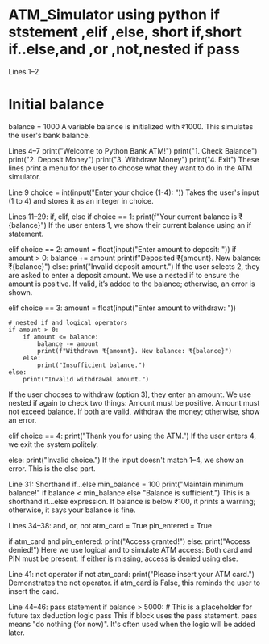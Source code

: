 # ATM_Simulator using python if ststement ,elif ,else, short if,short if..else,and ,or ,not,nested if pass

Lines 1–2
# Initial balance
balance = 1000
A variable balance is initialized with ₹1000. This simulates the user's bank balance.

Lines 4–7
print("Welcome to Python Bank ATM!")
print("1. Check Balance")
print("2. Deposit Money")
print("3. Withdraw Money")
print("4. Exit")
These lines print a menu for the user to choose what they want to do in the ATM simulator.

Line 9
choice = int(input("Enter your choice (1-4): "))
Takes the user's input (1 to 4) and stores it as an integer in choice.

Lines 11–29: if, elif, else
if choice == 1:
    print(f"Your current balance is ₹{balance}")
If the user enters 1, we show their current balance using an if statement.

elif choice == 2:
    amount = float(input("Enter amount to deposit: "))
    if amount > 0:
        balance += amount
        print(f"Deposited ₹{amount}. New balance: ₹{balance}")
    else:
        print("Invalid deposit amount.")
If the user selects 2, they are asked to enter a deposit amount.
We use a nested if to ensure the amount is positive.
If valid, it’s added to the balance; otherwise, an error is shown.

elif choice == 3:
    amount = float(input("Enter amount to withdraw: "))
    
    # nested if and logical operators
    if amount > 0:
        if amount <= balance:
            balance -= amount
            print(f"Withdrawn ₹{amount}. New balance: ₹{balance}")
        else:
            print("Insufficient balance.")
    else:
        print("Invalid withdrawal amount.")
If the user chooses to withdraw (option 3), they enter an amount.
We use nested if again to check two things:
Amount must be positive.
Amount must not exceed balance.
If both are valid, withdraw the money; otherwise, show an error.

elif choice == 4:
    print("Thank you for using the ATM.")
If the user enters 4, we exit the system politely.

else:
    print("Invalid choice.")
If the input doesn't match 1–4, we show an error. This is the else part.

Line 31: Shorthand if...else
min_balance = 100
print("Maintain minimum balance!" if balance < min_balance else "Balance is sufficient.")
This is a shorthand if...else expression.
If balance is below ₹100, it prints a warning; otherwise, it says your balance is fine.

Lines 34–38: and, or, not
atm_card = True
pin_entered = True

if atm_card and pin_entered:
    print("Access granted!")
else:
    print("Access denied!")
Here we use logical and to simulate ATM access:
Both card and PIN must be present.
If either is missing, access is denied using else.

Line 41: not operator
if not atm_card:
    print("Please insert your ATM card.")
Demonstrates the not operator.
if atm_card is False, this reminds the user to insert the card.

Line 44–46: pass statement
if balance > 5000:
    # This is a placeholder for future tax deduction logic
    pass
This if block uses the pass statement.
pass means "do nothing (for now)". It's often used when the logic will be added later.


